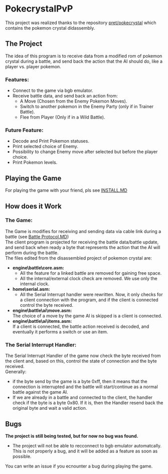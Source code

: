 # PokecrystalPvP

This project was realized thanks to the repository [pret/pokecrystal](https://github.com/pret/pokecrystal) which contains the pokemon crystal didassembly.

## The Project

The idea of this program is to receive data from a modified rom of pokemon crystal during a battle, and send back the
action that the AI should do, like a player vs. player pokemon.

### Features:

* Connect to the game via bgb emulator.
* Receive battle data, and send back an action from:
    * A Move (Chosen from the Enemy Pokemon Moves).
    * Switch to another pokemon in the Enemy Party (only if in Trainer Battle).
    * Flee from Player (Only if in a Wild Battle).

### Future Feature:

* Decode and Print Pokemon statuses.
* Print selected choice of Enemy.
* Possibility to change Enemy move after selected but before the player choice.
* Print Pokemon levels.

## Playing the Game

For playing the game with your friend, pls see [INSTALL.MD](https://github.com/SDiCesare/PokecrystalPvP/blob/main/INSTALL.md)

## How does it Work

### The Game:

The Game is modifies for receiving and sending data via cable link during a battle
(see [Battle Protocol.MD](https://github.com/SDiCesare/PokecrystalPvP/blob/main/ServerProject/out/production/ServerProject/com/ike/enemyai/Battle%20Protocol.MD))\
The client program is projected for receiving the battle data/battle update, and send back when ready a byte that
represents the action that the AI will perform during the battle.\
The files edited from the disassembled project of pokemon crystal are:

* **engine\battle\core.asm:**
    * All the feature for a linked battle are removed for gaining free space.
    * All the internal/external clock check are removed. We use only the internal clock.
* **home\serial.asm:**
    * All the Serial Interrupt handler were rewritten. Now, it only checks for a client connection with the program, and
      if the client is connected control the byte received.
* **engine\battle\ai\move.asm:**\
  The choice of a move by the game AI is skipped is a client is connected.
* **engine\battle\ai\items.asm:**\
  If a client is connected, the battle action received is decoded, and eventually it performs a switch or use an item.

### The Serial Interrupt Handler:

The Serial Interrupt Handler of the game now check the byte received from the client and, based on this, control the
state of connection and the byte received.\
Generally:

* if the byte send by the game is a byte 0xff, then it means that
  the connection is interrupted and the battle will start/continue as a normal battle against the game AI.
* If we are already in a battle and connected to the client, the handler check if the byte is a byte 0x80. If it is,
  then the Handler resend back the original byte and wait a valid action.


## Bugs

**The project is still being tested, but for now no bug was found.**

* The project will not be able to recconnect to bgb emulator automatcally. This is not properly a bug,
  and it will be added as a feature as soon as possible.

You can write an issue if you ecnounter a bug during playing the game.
